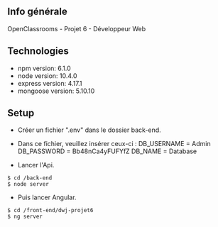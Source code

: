 ## Info générale

OpenClassrooms - Projet 6 - Développeur Web

## Technologies

- npm version: 6.1.0
- node version: 10.4.0
- express version: 4.17.1
- mongoose version: 5.10.10

## Setup

- Créer un fichier ".env" dans le dossier back-end.
- Dans ce fichier, veuillez insérer ceux-ci :
    DB_USERNAME = Admin
    DB_PASSWORD = Bb48nCa4yFUFYfZ
    DB_NAME = Database


- Lancer l'Api.

```
$ cd /back-end
$ node server
```

 - Puis lancer Angular.

```
$ cd /front-end/dwj-projet6
$ ng server
```
